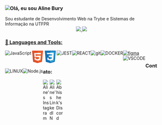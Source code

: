 <h3><img src="https://raw.githubusercontent.com/iampavangandhi/iampavangandhi/master/gifs/Hi.gif" width="5%">Olá, eu sou Aline Bury </h3>
Sou estudante de Desenvolvimento Web na Trybe e Sistemas de Informação na UTFPR

<div align="center">
  <a href="https://github.com/alinebury">
  <img height="180em" src="https://github-readme-stats.vercel.app/api?username=alinebury&show_icons=true&theme=tokyonight&include_all_commits=true&count_private=true"/>
  <img height="180em" src="https://github-readme-stats.vercel.app/api/top-langs/?username=alinebury&layout=compact&langs_count=7&theme=tokyonight" />
</div>
 
### 🔨 Languages and Tools:
<a href="" target="_blank"> <img align="left" alt="JavaScript" height ="42px"  src="https://raw.githubusercontent.com/rahul-jha98/github_readme_icons/main/language_and_tools/square/javascript/javascript.svg"> </a>
<a href="" target="_blank"> <img alt="HTML" align="left" height="42px" src="https://raw.githubusercontent.com/devicons/devicon/master/icons/html5/html5-original.svg"> </a>
<a href="" target="_blank"> <img alt="CSS" align="left" height="42px" src="https://raw.githubusercontent.com/devicons/devicon/master/icons/css3/css3-original.svg"> </a>
<a href="" target="_blank"> <img alt="JEST" align="left" height="42px" src="https://cdn.jsdelivr.net/gh/devicons/devicon/icons/jest/jest-plain.svg"> </a>
<a href="" target="_blank"> <img align="left" alt="REACT" height ="42px" src="https://raw.githubusercontent.com/rahul-jha98/github_readme_icons/main/language_and_tools/square/react/react.svg"></a>
<a href="" target="_blank"> <img src="https://raw.githubusercontent.com/rahul-jha98/github_readme_icons/main/language_and_tools/square/git-scm/git-scm.svg" align="left" alt="git" height='42px'/> </a>
<a href="" target="_blank"> <img src="https://raw.githubusercontent.com/rahul-jha98/github_readme_icons/main/language_and_tools/square/figma/figma.svg" alt="figma" height='42px'/> </a>
 <a href="" target="_blank"> <img alt="DOCKER" align="left" height="42px" src="https://cdn.jsdelivr.net/gh/devicons/devicon/icons/docker/docker-original-wordmark.svg"/> </a>
<a href="" target="_blank"> <img alt="VSCODE" align="left" height="42px" src="https://cdn.jsdelivr.net/gh/devicons/devicon/icons/vscode/vscode-original-wordmark.svg"> </a>
<a href="" target="_blank"> <img alt="LINUX" align="left" height="42px" src="https://cdn.jsdelivr.net/gh/devicons/devicon/icons/linux/linux-original.svg"> </a>
<a href="https://nodejs.org" target="_blank"><img align="left" alt="Node.js" height ="42px" src="https://raw.githubusercontent.com/rahul-jha98/github_readme_icons/main/language_and_tools/square/node/node.svg"></a>
<!-- <a href="https://www.typescriptlang.org/" target="_blank"><img align="left" alt="Typescirpt" height ="42px" src="https://raw.githubusercontent.com/rahul-jha98/github_readme_icons/main/language_and_tools/square/typescript/typescript.svg"></a> -->
<!-- <a href="https://www.python.org" target="_blank"><img align="left" alt="Python" height ="42px" src="https://raw.githubusercontent.com/rahul-jha98/github_readme_icons/main/language_and_tools/square/python/python.svg"></a> -->


### Contato: 
 
  <a href="https://www.instagram.com/aline.bury/">
    <img align="left" alt="Aline's Instagram" width="22px" src="https://raw.githubusercontent.com/hussainweb/hussainweb/main/icons/instagram.png" />
  </a>
  <a href="https://www.linkedin.com/in/aline-bury/">
    <img align="left" alt="Aline's LinkedIN" width="22px" src="https://raw.githubusercontent.com/peterthehan/peterthehan/master/assets/linkedin.svg" />
  </a>
   <a href="">
    <img align="left" alt="Abhishek's Discord" width="22px" src="https://raw.githubusercontent.com/peterthehan/peterthehan/master/assets/discord.svg" />
  </a>
 </div>
 

